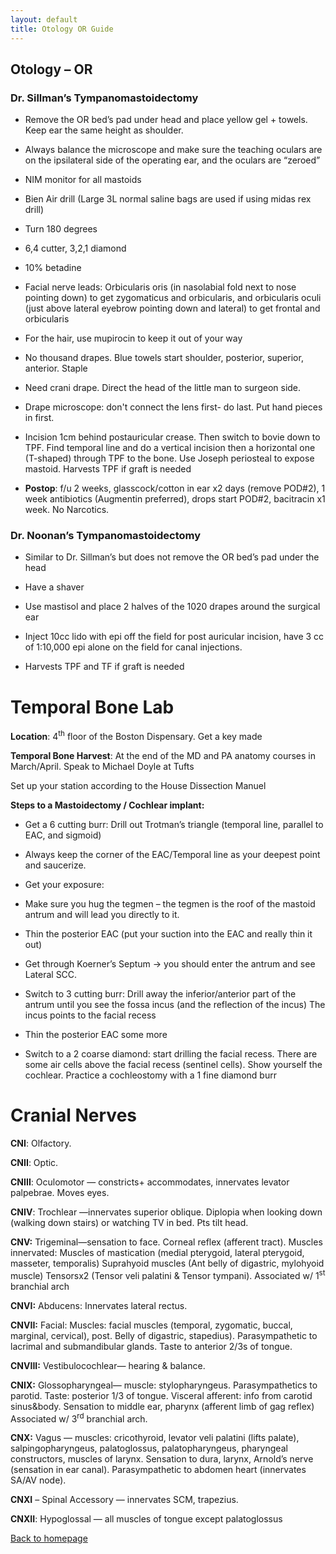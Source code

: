 ```yaml
---
layout: default
title: Otology OR Guide
---
```

<h2 class="unnumbered" id="otology-or">Otology – OR</h2>
<h3 class="unnumbered" id="dr.-sillmans-tympanomastoidectomy">Dr. Sillman’s Tympanomastoidectomy</h3>
<ul>
<li><p>Remove the OR bed’s pad under head and place yellow gel + towels. Keep ear the same height as shoulder.</p></li>
<li><p>Always balance the microscope and make sure the teaching oculars are on the ipsilateral side of the operating ear, and the oculars are “zeroed”</p></li>
<li><p>NIM monitor for all mastoids</p></li>
<li><p>Bien Air drill (Large 3L normal saline bags are used if using midas rex drill)</p></li>
<li><p>Turn 180 degrees</p></li>
<li><p>6,4 cutter, 3,2,1 diamond</p></li>
<li><p>10% betadine</p></li>
<li><p>Facial nerve leads: Orbicularis oris (in nasolabial fold next to nose pointing down) to get zygomaticus and orbicularis, and orbicularis oculi (just above lateral eyebrow pointing down and lateral) to get frontal and orbicularis</p></li>
<li><p>For the hair, use mupirocin to keep it out of your way</p></li>
<li><p>No thousand drapes. Blue towels start shoulder, posterior, superior, anterior. Staple</p></li>
<li><p>Need crani drape. Direct the head of the little man to surgeon side.</p></li>
<li><p>Drape microscope: don't connect the lens first- do last. Put hand pieces in first.</p></li>
<li><p>Incision 1cm behind postauricular crease. Then switch to bovie down to TPF. Find temporal line and do a vertical incision then a horizontal one (T-shaped) through TPF to the bone. Use Joseph periosteal to expose mastoid. Harvests TPF if graft is needed</p></li>
<li><p><strong>Postop</strong>: f/u 2 weeks, glasscock/cotton in ear x2 days (remove POD#2), 1 week antibiotics (Augmentin preferred), drops start POD#2, bacitracin x1 week. No Narcotics.</p></li>
</ul>
<h3 class="unnumbered" id="dr.-noonans-tympanomastoidectomy">Dr. Noonan’s Tympanomastoidectomy</h3>
<ul>
<li><p>Similar to Dr. Sillman’s but does not remove the OR bed’s pad under the head</p></li>
<li><p>Have a shaver</p></li>
<li><p>Use mastisol and place 2 halves of the 1020 drapes around the surgical ear</p></li>
<li><p>Inject 10cc lido with epi off the field for post auricular incision, have 3 cc of 1:10,000 epi alone on the field for canal injections.</p></li>
<li><p>Harvests TPF and TF if graft is needed</p></li>
</ul>
<h1 class="unnumbered" id="temporal-bone-lab">Temporal Bone Lab</h1>
<p><strong>Location</strong>: 4<sup>th</sup> floor of the Boston Dispensary. Get a key made</p>
<p><strong>Temporal Bone Harvest</strong>: At the end of the MD and PA anatomy courses in March/April. Speak to Michael Doyle at Tufts</p>
<p>Set up your station according to the House Dissection Manuel</p>
<p><strong>Steps to a Mastoidectomy / Cochlear implant:</strong></p>
<ul>
<li><p>Get a 6 cutting burr: Drill out Trotman’s triangle (temporal line, parallel to EAC, and sigmoid)</p></li>
<li><p>Always keep the corner of the EAC/Temporal line as your deepest point and saucerize.</p></li>
<li><p>Get your exposure:</p></li>
<li><p>Make sure you hug the tegmen – the tegmen is the roof of the mastoid antrum and will lead you directly to it.</p></li>
<li><p>Thin the posterior EAC (put your suction into the EAC and really thin it out)</p></li>
<li><p>Get through Koerner’s Septum → you should enter the antrum and see Lateral SCC.</p></li>
<li><p>Switch to 3 cutting burr: Drill away the inferior/anterior part of the antrum until you see the fossa incus (and the reflection of the incus) The incus points to the facial recess</p></li>
<li><p>Thin the posterior EAC some more</p></li>
<li><p>Switch to a 2 coarse diamond: start drilling the facial recess. There are some air cells above the facial recess (sentinel cells). Show yourself the cochlear. Practice a cochleostomy with a 1 fine diamond burr</p></li>
</ul>
<h1 class="unnumbered" id="cranial-nerves">Cranial Nerves</h1>
<p><strong>CNI</strong>: Olfactory.</p>
<p><strong>CNII</strong>: Optic.</p>
<p><strong>CNIII</strong>: Oculomotor — constricts+ accommodates, innervates levator palpebrae. Moves eyes.</p>
<p><strong>CNIV</strong>: Trochlear —innervates superior oblique. Diplopia when looking down (walking down stairs) or watching TV in bed. Pts tilt head.</p>
<p><strong>CNV:</strong> Trigeminal—sensation to face. Corneal reflex (afferent tract). Muscles innervated: Muscles of mastication (medial pterygoid, lateral pterygoid, masseter, temporalis) Suprahyoid muscles (Ant belly of digastric, mylohyoid muscle) Tensorsx2 (Tensor veli palatini &amp; Tensor tympani). Associated w/ 1<sup>st</sup> branchial arch</p>
<p><strong>CNVI:</strong> Abducens: Innervates lateral rectus.</p>
<p><strong>CNVII:</strong> Facial: Muscles: facial muscles (temporal, zygomatic, buccal, marginal, cervical), post. Belly of digastric, stapedius). Parasympathetic to lacrimal and submandibular glands. Taste to anterior 2/3s of tongue.</p>
<p><strong>CNVIII:</strong> Vestibulocochlear— hearing &amp; balance.</p>
<p><strong>CNIX:</strong> Glossopharyngeal— muscle: stylopharyngeus. Parasympathetics to parotid. Taste: posterior 1/3 of tongue. Visceral afferent: info from carotid sinus&amp;body. Sensation to middle ear, pharynx (afferent limb of gag reflex) Associated w/ 3<sup>rd</sup> branchial arch.</p>
<p><strong>CNX:</strong> Vagus — muscles: cricothyroid, levator veli palatini (lifts palate), salpingopharyngeus, palatoglossus, palatopharyngeus, pharyngeal constructors, muscles of larynx. Sensation to dura, larynx, Arnold’s nerve (sensation in ear canal). Parasympathetic to abdomen heart (innervates SA/AV node).</p>
<p><strong>CNXI</strong> – Spinal Accessory — innervates SCM, trapezius.</p>
<p><strong>CNXII</strong>: Hypoglossal — all muscles of tongue except palatoglossus</p>
<!-- END Otology section -->
  <p><a href="../index.html">Back to homepage</a></p>
